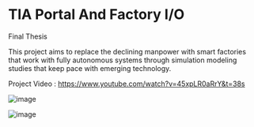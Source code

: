 # TIA Portal And Factory I/O
Final Thesis

This project aims to replace the declining manpower with smart factories that work with fully autonomous systems through simulation modeling studies that keep pace with emerging technology. 

Project Video : https://www.youtube.com/watch?v=45xpLR0aRrY&t=38s

![image](https://user-images.githubusercontent.com/111486965/185315794-d0be2c43-ac49-48cb-8f77-045047537b32.png)

![image](https://user-images.githubusercontent.com/111486965/185393521-c087e85f-32d8-4c82-9501-62533fc7c74d.png)

